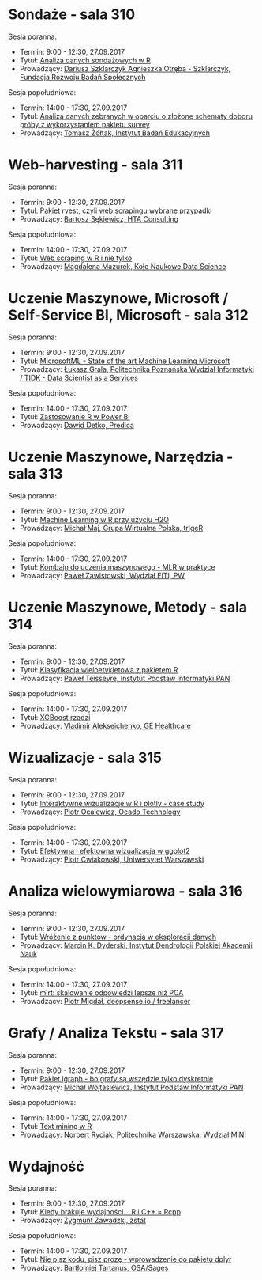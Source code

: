 
# Sondaże - sala 310

Sesja poranna:

- Termin: 9:00 - 12:30, 27.09.2017
- Tytuł: [Analiza danych sondażowych w R](https://github.com/whyR-conference/warsztaty/tree/master/310_Sondaze/sesja_poranna)
- Prowadzący: [Dariusz Szklarczyk Agnieszka Otręba - Szklarczyk, Fundacja Rozwoju Badań Społecznych](www.furbs.org)

Sesja popołudniowa:

- Termin: 14:00 - 17:30, 27.09.2017
- Tytuł: [Analiza danych zebranych w oparciu o złożone schematy doboru próby z wykorzystaniem pakietu survey](https://github.com/whyR-conference/warsztaty/tree/master/310_Sondaze/sesja_popoludniowa)
- Prowadzący: [Tomasz Żółtak, Instytut Badań Edukacyjnych](https://github.com/tzoltak)

# Web-harvesting - sala 311

Sesja poranna:

- Termin: 9:00 - 12:30, 27.09.2017
- Tytuł: [Pakiet rvest, czyli web scrapingu wybrane przypadki](https://github.com/whyR-conference/warsztaty/tree/master/311_Web_Harvesting/sesja_poranna)
- Prowadzący: [Bartosz Sękiewicz, HTA Consulting](https://github.com/bsekiewicz)

Sesja popołudniowa:

- Termin: 14:00 - 17:30, 27.09.2017
- Tytuł: [Web scraping w R i nie tylko](https://github.com/whyR-conference/warsztaty/tree/master/311_Web_Harvesting/sesja_popoludniowa)
- Prowadzący: [Magdalena Mazurek, Koło Naukowe Data Science](http://datascience.mini.pw.edu.pl/)

# Uczenie Maszynowe, Microsoft / Self-Service BI, Microsoft - sala 312

Sesja poranna:

- Termin: 9:00 - 12:30, 27.09.2017
- Tytuł: [MicrosoftML - State of the art Machine Learning Microsoft](https://github.com/whyR-conference/warsztaty/tree/master/312_Uczenie_Maszynowe_Microsoft_Self_BI_Services/sesja_poranna)
- Prowadzący: [Łukasz Grala, Politechnika Poznańska Wydział Informatyki / TIDK - Data Scientist as a Services](https://mvp.microsoft.com/en-us/PublicProfile/4029183?fullName=Lukasz%20Grala)

Sesja popołudniowa:

- Termin: 14:00 - 17:30, 27.09.2017
- Tytuł: [Zastosowanie R w Power BI](https://github.com/whyR-conference/warsztaty/tree/master/312_Uczenie_Maszynowe_Microsoft_Self_BI_Services/sesja_popoludniowa)
- Prowadzący: [Dawid Detko, Predica]()

# Uczenie Maszynowe, Narzędzia - sala 313

Sesja poranna:

- Termin: 9:00 - 12:30, 27.09.2017
- Tytuł: [Machine Learning w R przy użyciu H2O](https://github.com/whyR-conference/warsztaty/tree/master/313_Uczenie_Maszynowe_Narzedzia/sesja_poranna)
- Prowadzący: [Michał Maj, Grupa Wirtualna Polska, trigeR](https://pl.linkedin.com/in/michał-maj-4912207a)

Sesja popołudniowa:

- Termin: 14:00 - 17:30, 27.09.2017
- Tytuł: [Kombajn do uczenia maszynowego - MLR w praktyce](https://github.com/whyR-conference/warsztaty/tree/master/313_Uczenie_Maszynowe_Narzedzia/sesja_popoludniowa)
- Prowadzący: [Paweł Zawistowski, Wydział EiTI, PW]()

# Uczenie Maszynowe, Metody - sala 314

Sesja poranna:

- Termin: 9:00 - 12:30, 27.09.2017
- Tytuł: [Klasyfikacja wieloetykietowa z pakietem R](https://github.com/whyR-conference/warsztaty/tree/master/314_Uczenie_Maszynowe_Metody)
- Prowadzący: [Paweł Teisseyre, Instytut Podstaw Informatyki PAN](http://www.ipipan.eu/~teisseyrep/)

Sesja popołudniowa:

- Termin: 14:00 - 17:30, 27.09.2017
- Tytuł: [XGBoost rządzi](https://github.com/whyR-conference/warsztaty/tree/master/314_Uczenie_Maszynowe_Metody/sesja_popoludniowa)
- Prowadzący: [Vladimir Alekseichenko, GE Healthcare](http://dataworkshop.eu)

# Wizualizacje - sala 315

Sesja poranna:

- Termin: 9:00 - 12:30, 27.09.2017
- Tytuł: [Interaktywne wizualizacje w R i plotly - case study](https://github.com/whyR-conference/warsztaty/tree/master/315_Wizualizacje/sesja_poranna)
- Prowadzący: [Piotr Ocalewicz, Ocado Technology](linkedin.com/in/piotr-ocalewicz-ab8770a0)

Sesja popołudniowa:

- Termin: 14:00 - 17:30, 27.09.2017
- Tytuł: [Efektywna i efektowna wizualizacja w ggplot2](https://github.com/whyR-conference/warsztaty/tree/master/315_Wizualizacje/sesja_popoludniowa)
- Prowadzący: [Piotr Ćwiakowski, Uniwersytet Warszawski](www.labmasters.pl)

# Analiza wielowymiarowa - sala 316

Sesja poranna:

- Termin: 9:00 - 12:30, 27.09.2017
- Tytuł: [Wróżenie z punktów - ordynacja w eksploracji danych](https://github.com/whyR-conference/warsztaty/tree/master/316_Analiza_Wielowymiarowa/sesja_poranna)
- Prowadzący: [Marcin K. Dyderski, Instytut Dendrologii Polskiej Akademii Nauk]()

Sesja popołudniowa:

- Termin: 14:00 - 17:30, 27.09.2017
- Tytuł: [mirt: skalowanie odpowiedzi lepsze niż PCA](https://github.com/whyR-conference/warsztaty/tree/master/316_Analiza_Wielowymiarowa/sesja_popoludniowa)
- Prowadzący: [Piotr Migdał, deepsense.io / freelancer](http://p.migdal.pl/)

# Grafy / Analiza Tekstu - sala 317

Sesja poranna:

- Termin: 9:00 - 12:30, 27.09.2017
- Tytuł: [Pakiet igraph - bo grafy są wszędzie tylko dyskretnie](https://github.com/whyR-conference/warsztaty/tree/master/317_Grafy_Analiza_Tekstu/sesja_poranna)
- Prowadzący: [Michał Wojtasiewicz, Instytut Podstaw Informatyki PAN]()

Sesja popołudniowa:

- Termin: 14:00 - 17:30, 27.09.2017
- Tytuł: [Text mining w R](https://github.com/whyR-conference/warsztaty/tree/master/317_Grafy_Analiza_Tekstu/sesja_popoludniowa)
- Prowadzący: [Norbert Ryciak, Politechnika Warszawska, Wydział MiNI]()


# Wydajność

Sesja poranna:

- Termin: 9:00 - 12:30, 27.09.2017
- Tytuł: [Kiedy brakuje wydajności... R i C++ = Rcpp](https://github.com/whyR-conference/warsztaty/tree/master/318_Wydajnosc/sesja_poranna)
- Prowadzący: [Zygmunt  Zawadzki, zstat](zstat.pl)

Sesja popołudniowa:

- Termin: 14:00 - 17:30, 27.09.2017
- Tytuł: [Nie pisz kodu, pisz prozę - wprowadzenie do pakietu dplyr](https://github.com/whyR-conference/warsztaty/tree/master/318_Wydajnosc/sesja_popoludniowa)
- Prowadzący: [Bartłomiej Tartanus, OSA/Sages]()